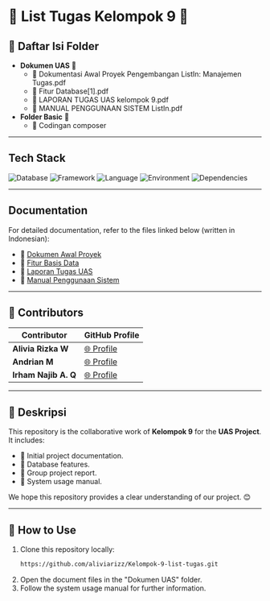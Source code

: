 # 🌟 List Tugas Kelompok 9 🌟

## 📂 Daftar Isi Folder
- **Dokumen UAS** 📄
  - 📘 Dokumentasi Awal Proyek Pengembangan ListIn: Manajemen Tugas.pdf
  - 📙 Fitur Database[1].pdf
  - 📗 LAPORAN TUGAS UAS kelompok 9.pdf
  - 📕 MANUAL PENGGUNAAN SISTEM ListIn.pdf
- **Folder Basic** 📁
  - 🔧 Codingan composer

---

## Tech Stack
![Database](https://img.shields.io/badge/database-MySQL-green) ![Framework](https://img.shields.io/badge/framework-Yii2-blue) ![Language](https://img.shields.io/badge/language-PHP-blue) ![Environment](https://img.shields.io/badge/environment-XAMPP-orange) ![Dependencies](https://img.shields.io/badge/dependencies-Composer-yellow)

---

## Documentation
For detailed documentation, refer to the files linked below (written in Indonesian):

- 📘 [Dokumen Awal Proyek](#)
- 📙 [Fitur Basis Data](#)
- 📗 [Laporan Tugas UAS](#)
- 📕 [Manual Penggunaan Sistem](#)

---

## 🤝 Contributors
| Contributor          | GitHub Profile                                            |
|----------------------|-----------------------------------------------------------|
| **Alivia Rizka W**   | [🌐 Profile](https://github.com/aliviarizz)              |
| **Andrian M**        | [🌐 Profile](https://github.com/driannmlnaa)             |
| **Irham Najib A. Q** | [🌐 Profile](https://github.com/Irham-Najib-Azimul-Qowi) |


---

## 📝 Deskripsi
This repository is the collaborative work of **Kelompok 9** for the **UAS Project**. It includes:
- 📌 Initial project documentation.
- 📌 Database features.
- 📌 Group project report.
- 📌 System usage manual.

We hope this repository provides a clear understanding of our project. 😊

---

## 🚀 How to Use
1. Clone this repository locally:
   ```bash
   https://github.com/aliviarizz/Kelompok-9-list-tugas.git
   ```
2. Open the document files in the "Dokumen UAS" folder.
3. Follow the system usage manual for further information.
